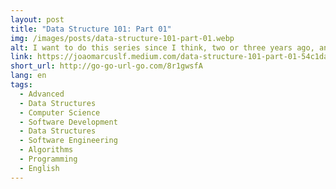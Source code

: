 ```yaml
---
layout: post
title: "Data Structure 101: Part 01"
img: /images/posts/data-structure-101-part-01.webp
alt: I want to do this series since I think, two or three years ago, and my motivation was that after some time working with several people, each with their level of computer science depth knowledge. I’ve…
link: https://joaomarcuslf.medium.com/data-structure-101-part-01-54c1daed073b
short_url: http://go-go-url-go.com/8r1gwsfA
lang: en
tags:
  - Advanced
  - Data Structures
  - Computer Science
  - Software Development
  - Data Structures
  - Software Engineering
  - Algorithms
  - Programming
  - English
---
```

